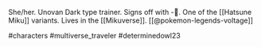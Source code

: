 She/her. Unovan Dark type trainer. Signs off with -🖤. One of the [[Hatsune Miku]] variants. Lives in the [[Mikuverse]]. [[@pokemon-legends-voltage]]

#characters #multiverse_traveler #determinedowl23 